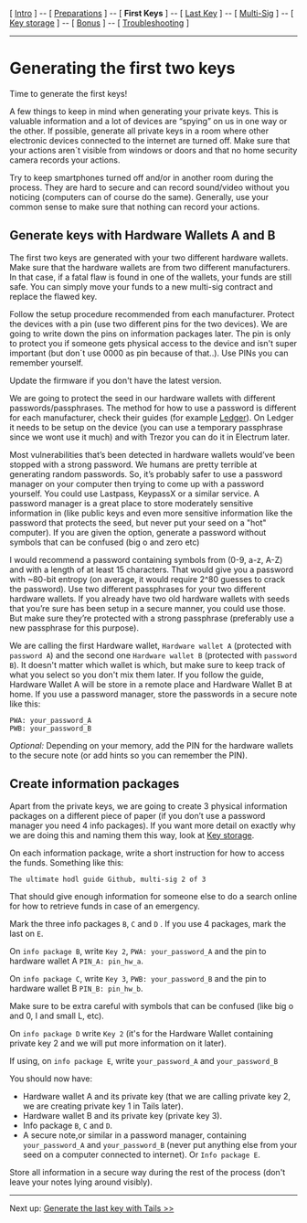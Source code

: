 [ [Intro](README.md) ] -- [ [Preparations](hodl-guide_10_preparations.md) ] -- [ **First Keys** ] -- [ [Last Key](hodl-guide_30_last-key.md) ] -- [ [Multi-Sig](hodl-guide_40_multi-sig.md) ] -- [ [Key storage](hodl-guide_50_key-storage.md
) ] -- [ [Bonus](hodl-guide_60_bonus.md) ] -- [ [Troubleshooting](hodl-guide_70_troubleshooting.md) ]

---

# Generating the first two keys

Time to generate the first keys! 

A few things to keep in mind when generating your private keys. This is valuable information and a lot of devices are “spying” on us in one way or the other. If possible, generate all private keys in a room where other electronic devices connected to the internet are turned off. Make sure that your actions aren´t visible from windows or doors and that no home security camera records your actions.

Try to keep smartphones turned off and/or in another room during the process. They are hard to secure and can record sound/video without you noticing (computers can of course do the same). Generally, use your common sense to make sure that nothing can record your actions.

## Generate keys with Hardware Wallets A and B

The first two keys are generated with your two different hardware wallets. Make sure that the hardware wallets are from two different manufacturers. In that case, if a fatal flaw is found in one of the wallets, your funds are still safe. You can simply move your funds to a new multi-sig contract and replace the flawed key. 

Follow the setup procedure recommended from each manufacturer. Protect the devices with a pin (use two different pins for the two devices). We are going to write down the pins on information packages later. The pin is only to protect you if someone gets physical access to the device and isn't super important (but don´t use 0000 as pin because of that..). Use PINs you can remember yourself.

Update the firmware if you don't have the latest version. 

We are going to protect the seed in our hardware wallets with different passwords/passphrases.
The method for how to use a password is different for each manufacturer, check their guides (for example [Ledger](https://support.ledger.com/hc/en-us/articles/115005214529-Advanced-passphrase-security)). On Ledger it needs to be setup on the device (you can use a temporary passphrase since we wont use it much) and with Trezor you can do it in Electrum later. 

Most vulnerabilities that’s been detected in hardware wallets would’ve been stopped with a strong password. We humans are pretty terrible at generating random passwords. So, it’s probably safer to use a password manager on your computer then trying to come up with a password yourself. You could use Lastpass, KeypassX or a similar service. A password manager is a great place to store moderately sensitive information in (like public keys and even more sensitive information like the password that protects the seed, but never put your seed on a "hot" computer). If you are given the option, generate a password without symbols that can be confused (big o and zero etc)

I would recommend a password containing symbols from (0-9, a-z, A-Z) and with a length of at least 15 characters. That would give you a password with ~80-bit entropy (on average, it would require 2^80 guesses to crack the password). 
Use two different passphrases for your two different hardware wallets. 
If you already have two old hardware wallets with seeds that you’re sure has been setup in a secure manner, you could use those. But make sure they’re protected with a strong passphrase (preferably use a new passphrase for this purpose). 

We are calling the first Hardware wallet, `Hardware wallet A` (protected with `password A`) and the second one `Hardware wallet B` (protected with `password B`). It doesn't matter which wallet is which, but make sure to keep track of what you select so you don't mix them later. If you follow the guide, Hardware Wallet A will be store in a remote place and Hardware Wallet B at home. If you use a password manager, store the passwords in a secure note like this:
```
PWA: your_password_A
PWB: your_password_B
```
*Optional:* Depending on your memory, add the PIN for the hardware wallets to the secure note (or add hints so you can remember the PIN).

## Create information packages

Apart from the private keys, we are going to create 3 physical information packages on a different piece of paper (if you don’t use a password manager you need 4 info packages). If you want more detail on exactly why we are doing this and naming them this way, look at [Key storage](hodl-guide_50_key-storage.md). 

On each information package, write a short instruction for how to access the funds. Something like this:

`The ultimate hodl guide Github, multi-sig 2 of 3`

That should give enough information for someone else to do a search online for how to retrieve funds in case of an emergency.

Mark the three info packages `B`, `C` and `D` . If you use 4 packages, mark the last on `E`.


On `info package B`, write `Key 2`, `PWA: your_password_A` and the pin to hardware wallet A `PIN_A: pin_hw_a`.

On `info package C`, write `Key 3`, `PWB: your_password_B` and the pin to hardware wallet B `PIN_B: pin_hw_b`. 

Make sure to be extra careful with symbols that can be confused (like big o and 0, I and small L, etc).

On `info package D` write `Key 2` (it's for the Hardware Wallet containing private key 2 and we will put more information on it later).

If using, on `info package E`, write `your_password_A` and `your_password_B`

You should now have:
* Hardware wallet A and its private key (that we are calling private key 2, we are creating private key 1 in Tails later).
* Hardware wallet B and its private key (private key 3).
* Info package `B`, `C` and `D`.
* A secure note,or similar in a password manager, containing `your_password_A` and `your_password_B` (never put anything else from your seed on a computer connected to internet). Or `Info package E`.

Store all information in a secure way during the rest of the process (don't leave your notes lying around visibly).

---
Next up: [Generate the last key with Tails >>](hodl-guide_30_last-key.md)


